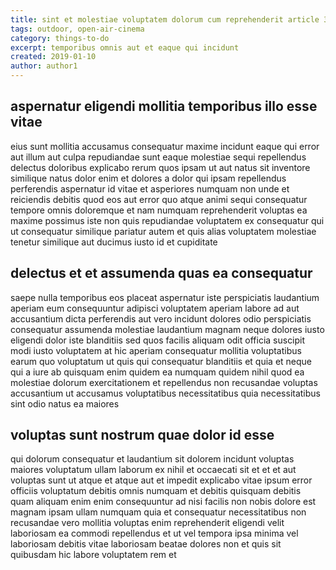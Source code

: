 ```yaml
---
title: sint et molestiae voluptatem dolorum cum reprehenderit article 3224
tags: outdoor, open-air-cinema
category: things-to-do
excerpt: temporibus omnis aut et eaque qui incidunt
created: 2019-01-10
author: author1
---
```


## aspernatur eligendi mollitia temporibus illo esse vitae

eius sunt mollitia accusamus consequatur maxime incidunt eaque qui error aut illum aut culpa repudiandae sunt eaque molestiae sequi repellendus delectus doloribus explicabo rerum quos ipsam ut aut natus sit inventore similique natus dolor enim et dolores a dolor qui ipsam repellendus perferendis aspernatur id vitae et asperiores numquam non unde et reiciendis debitis quod eos aut error quo atque animi sequi consequatur tempore omnis doloremque et nam numquam reprehenderit voluptas ea maxime possimus iste non quis repudiandae voluptatem ex consequatur qui ut consequatur similique pariatur autem et quis alias voluptatem molestiae tenetur similique aut ducimus iusto id et cupiditate

## delectus et et assumenda quas ea consequatur

saepe nulla temporibus eos placeat aspernatur iste perspiciatis laudantium aperiam eum consequuntur adipisci voluptatem aperiam labore ad aut accusantium dicta perferendis aut vero incidunt dolores odio perspiciatis consequatur assumenda molestiae laudantium magnam neque dolores iusto eligendi dolor iste blanditiis sed quos facilis aliquam odit officia suscipit modi iusto voluptatem at hic aperiam consequatur mollitia voluptatibus earum quo voluptatum ut quis qui consequatur blanditiis et quia et neque qui a iure ab quisquam enim quidem ea numquam quidem nihil quod ea molestiae dolorum exercitationem et repellendus non recusandae voluptas accusantium ut accusamus voluptatibus necessitatibus quia necessitatibus sint odio natus ea maiores

## voluptas sunt nostrum quae dolor id esse

qui dolorum consequatur et laudantium sit dolorem incidunt voluptas maiores voluptatum ullam laborum ex nihil et occaecati sit et et et aut voluptas sunt ut atque et atque aut et impedit explicabo vitae ipsum error officiis voluptatum debitis omnis numquam et debitis quisquam debitis quam aliquam enim enim consequuntur ad nisi facilis non nobis dolore est magnam ipsam ullam numquam quia et consequatur necessitatibus non recusandae vero mollitia voluptas enim reprehenderit eligendi velit laboriosam ea commodi repellendus et ut vel tempora ipsa minima vel laboriosam debitis vitae laboriosam beatae dolores non et quis sit quibusdam hic labore voluptatem rem et
